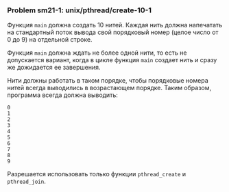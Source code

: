 ### Problem sm21-1: unix/pthread/create-10-1

Функция `main` должна создать 10 нитей. Каждая нить должна напечатать на стандартный поток вывода
свой порядковый номер (целое число от 0 до 9) на отдельной строке.

Функция `main` должна ждать не более одной нити, то есть не допускается вариант, когда в цикле
функция `main` создает нить и сразу же дожидается ее завершения.

Нити должны работать в таком порядке, чтобы порядковые номера нитей всегда выводились в возрастающем
порядке. Таким образом, программа всегда должна выводить:

    
    
    0
    1
    2
    3
    4
    5
    6
    7
    8
    9
    

Разрешается использовать только функции `pthread_create` и `pthread_join`.

